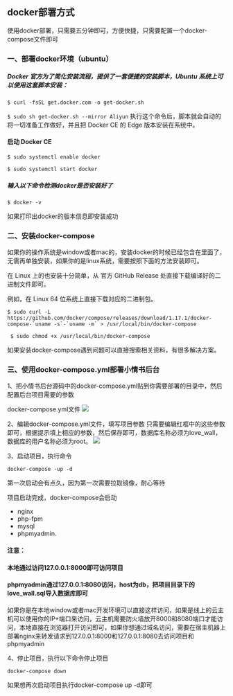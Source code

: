 ## docker部署方式
使用docker部署，只需要五分钟即可，方便快捷，只需要配置一个docker-compose文件即可
### 一、部署docker环境（ubuntu）

##### Docker 官方为了简化安装流程，提供了一套便捷的安装脚本，Ubuntu 系统上可以使用这套脚本安装：
`` $ curl -fsSL get.docker.com -o get-docker.sh ``

`` $ sudo sh get-docker.sh --mirror Aliyun ``
执行这个命令后，脚本就会自动的将一切准备工作做好，并且把 Docker CE 的 Edge 版本安装在系统中。

#### 启动 Docker CE
``` $ sudo systemctl enable docker ```

``` $ sudo systemctl start docker ```

##### 输入以下命令检测docker是否安装好了
``` $ docker -v ```

如果打印出docker的版本信息即安装成功

### 二、安装docker-compose

如果你的操作系统是window或者mac的，安装docker的时候已经包含在里面了，无需再单独安装，如果你的是linux系统，需要按照下面的方法安装即可。

在 Linux 上的也安装十分简单，从 官方 GitHub Release 处直接下载编译好的二进制文件即可。

例如，在 Linux 64 位系统上直接下载对应的二进制包。

``` $ sudo curl -L https://github.com/docker/compose/releases/download/1.17.1/docker-compose-`uname -s`-`uname -m` > /usr/local/bin/docker-compose ```

``` $ sudo chmod +x /usr/local/bin/docker-compose```

如果安装docker-compose遇到问题可以直接搜索相关资料，有很多解决方案。

### 三、使用docker-compose.yml部署小情书后台
1、把小情书后台源码中的docker-compose.yml贴到你需要部署的目录中，然后配置后台项目需要的参数

docker-compose.yml文件
![](http://article.qiuhuiyi.cn/Fi6KA0gsV62l8vjVH5nEx2yBVPce)

2、编辑docker-compose.yml文件，填写项目参数
只需要编辑红框中的这些参数即可，根据提示填上相应的参数，然后保存即可，数据库名称必须为love_wall，数据库的用户名称必须为root。
![](http://article.qiuhuiyi.cn/FgLUbgltLK7b0SLrcMZn7Djvs65F)

3、启动项目，执行命令

`docker-compose -up -d`

第一次启动会有点久，因为第一次需要拉取镜像，耐心等待

项目启动完成，docker-compose会启动
 - nginx
 - php-fpm
 - mysql
 - phpmyadmin.

#### 注意：
#### 本地通过访问127.0.0.1:8000即可访问项目
#### phpmyadmin通过127.0.0.1:8080访问，host为db，把项目目录下的love_wall.sql导入数据库即可

如果你是在本地window或者mac开发环境可以直接这样访问，如果是线上的云主机可以使用你的IP+端口来访问，云主机需要防火墙放开8000和8080端口才能访问，本地直接在浏览器打开访问即可，如果你想通过域名访问，需要在宿主机器上部署nginx来转发请求到127.0.0.1:8000和127.0.0.1:8080去访问项目和phpmyadmin

4、停止项目，执行以下命令停止项目

`docker-compose down`

如果想再次启动项目执行docker-compose up -d即可